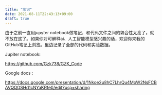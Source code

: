 ```yaml
---
title: "笔记"
date: 2021-08-11T22:43:13+09:00
draft: true
---
```

由于之前一直用jupyter notebook做笔记，和代码文件之间的耦合性太高了，就不放在这了。如果你对可解释ai、人工智能模型感兴趣的话，欢迎你来我的GitHub笔记上浏览。里边记录了全部的代码和实验数据。

Jupiter notebook: 

https://github.com/Gzk738/GZK_Code



Google docs : 

https://docs.google.com/presentation/d/1Nkoe2u8hC7LhrQu4MoW2NsFCBAVQQOSHd1cNYaKRfe0/edit?usp=sharing

